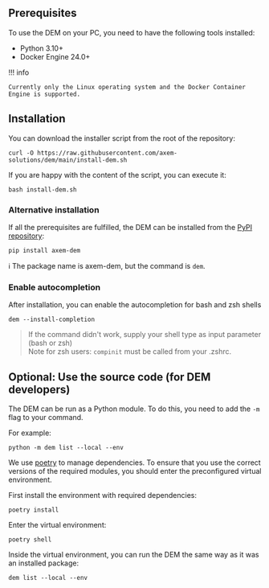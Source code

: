 ## Prerequisites

To use the DEM on your PC, you need to have the following tools installed:

- Python 3.10+
- Docker Engine 24.0+

!!! info

    Currently only the Linux operating system and the Docker Container Engine is supported.

## Installation

You can download the installer script from the root of the repository:

    curl -O https://raw.githubusercontent.com/axem-solutions/dem/main/install-dem.sh

If you are happy with the content of the script, you can execute it:

    bash install-dem.sh

### Alternative installation

If all the prerequisites are fulfilled, the DEM can be installed from the 
[PyPI repository](https://pypi.org/project/axem-dem/):

    pip install axem-dem

:information_source: The package name is axem-dem, but the command is `dem`.

### Enable autocompletion

After installation, you can enable the autocompletion for bash and zsh shells

    dem --install-completion

> If the command didn't work, supply your shell type as input parameter (bash or zsh)  
> Note for zsh users: `compinit` must be called from your .zshrc.

## Optional: Use the source code (for DEM developers)

The DEM can be run as a Python module. To do this, you need to add the `-m` flag to your command.

For example:

    python -m dem list --local --env

We use [poetry](https://python-poetry.org/) to manage dependencies. To ensure that you use the 
correct versions of the required modules, you should enter the preconfigured virtual environment.

First install the environment with required dependencies:

    poetry install

Enter the virtual environment:

    poetry shell

Inside the virtual environment, you can run the DEM the same way as it was an installed package:

    dem list --local --env